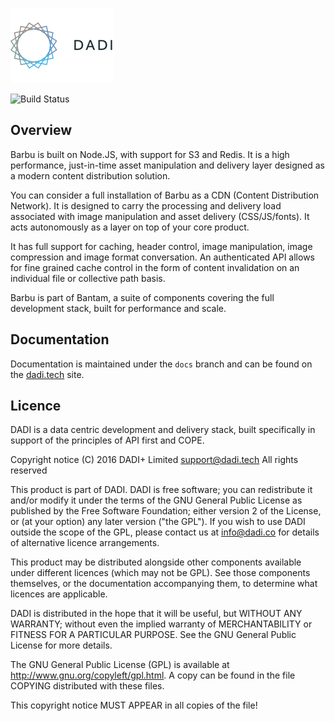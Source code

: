 ![DADI CDN](dadi.png)

![Build Status](http://img.shields.io/badge/Release-0.1.10_Beta-green.svg?style=flat-square)

## Overview

Barbu is built on Node.JS, with support for S3 and Redis. It is a high performance, just-in-time asset manipulation and delivery layer designed as a modern content distribution solution.

You can consider a full installation of Barbu as a CDN (Content Distribution Network). It is designed to carry the processing and delivery load associated with image manipulation and asset delivery (CSS/JS/fonts). It acts autonomously as a layer on top of your core product.

It has full support for caching, header control, image manipulation, image compression and image format conversation. An authenticated API allows for fine grained cache control in the form of content invalidation on an individual file or collective path basis.

Barbu is part of Bantam, a suite of components covering the full development stack, built for performance and scale.

## Documentation

Documentation is maintained under the `docs` branch and can be found on the [dadi.tech](https://dadi.tech) site.

## Licence

DADI is a data centric development and delivery stack, built specifically in support of the principles of API first and COPE.

Copyright notice
(C) 2016 DADI+ Limited <support@dadi.tech>
All rights reserved

This product is part of DADI.
DADI is free software; you can redistribute it and/or modify
it under the terms of the GNU General Public License as
published by the Free Software Foundation; either version 2 of
the License, or (at your option) any later version ("the GPL").
If you wish to use DADI outside the scope of the GPL, please
contact us at info@dadi.co for details of alternative licence
arrangements.

This product may be distributed alongside other components
available under different licences (which may not be GPL). See
those components themselves, or the documentation accompanying
them, to determine what licences are applicable.

DADI is distributed in the hope that it will be useful,
but WITHOUT ANY WARRANTY; without even the implied warranty of
MERCHANTABILITY or FITNESS FOR A PARTICULAR PURPOSE.  See the
GNU General Public License for more details.

The GNU General Public License (GPL) is available at
http://www.gnu.org/copyleft/gpl.html.
A copy can be found in the file COPYING distributed with
these files.

This copyright notice MUST APPEAR in all copies of the file!
